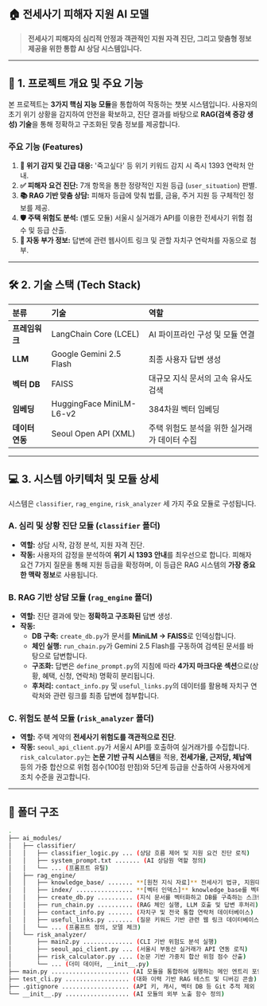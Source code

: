 ## 🏠 전세사기 피해자 지원 AI 모델

> **전세사기 피해자의 심리적 안정과 객관적인 지원 자격 진단, 그리고 맞춤형 정보 제공을 위한 통합 AI 상담 시스템입니다.**

---

## 🌟 1. 프로젝트 개요 및 주요 기능

본 프로젝트는 **3가지 핵심 지능 모듈**을 통합하여 작동하는 챗봇 시스템입니다. 사용자의 초기 위기 상황을 감지하여 안전을 확보하고, 진단 결과를 바탕으로 **RAG(검색 증강 생성) 기술**을 통해 정확하고 구조화된 맞춤 정보를 제공합니다.

### 주요 기능 (Features)

1.  **🚨 위기 감지 및 긴급 대응:** '죽고싶다' 등 위기 키워드 감지 시 즉시 1393 연락처 안내.
2.  **✅ 피해자 요건 진단:** 7개 항목을 통한 정량적인 지원 등급 (`user_situation`) 판별.
3.  **📚 RAG 기반 맞춤 상담:** 피해자 등급에 맞춰 법률, 금융, 주거 지원 등 구체적인 정보를 제공.
4.  **🛡️ 주택 위험도 분석:** (별도 모듈) 서울시 실거래가 API를 이용한 전세사기 위험 점수 및 등급 산출.
5.  **🔗 자동 부가 정보:** 답변에 관련 웹사이트 링크 및 관할 자치구 연락처를 자동으로 첨부.

---

## 🛠️ 2. 기술 스택 (Tech Stack)

| 분류 | 기술 | 역할 |
| :--- | :--- | :--- |
| **프레임워크** | LangChain Core (LCEL) | AI 파이프라인 구성 및 모듈 연결 |
| **LLM** | Google Gemini 2.5 Flash | 최종 사용자 답변 생성 |
| **벡터 DB** | FAISS | 대규모 지식 문서의 고속 유사도 검색 |
| **임베딩** | HuggingFace MiniLM-L6-v2 | 384차원 벡터 임베딩 |
| **데이터 연동** | Seoul Open API (XML) | 주택 위험도 분석을 위한 실거래가 데이터 수집 |

---

## 💻 3. 시스템 아키텍처 및 모듈 상세

시스템은 `classifier`, `rag_engine`, `risk_analyzer` 세 가지 주요 모듈로 구성됩니다.

### A. 심리 및 상황 진단 모듈 (`classifier` 폴더)

* **역할:** 상담 시작, 감정 분석, 지원 자격 진단.
* **작동:** 사용자의 감정을 분석하여 **위기 시 1393 안내**를 최우선으로 합니다. 피해자 요건 7가지 질문을 통해 지원 등급을 확정하며, 이 등급은 RAG 시스템의 **가장 중요한 맥락 정보**로 사용됩니다.

### B. RAG 기반 상담 모듈 (`rag_engine` 폴더)

* **역할:** 진단 결과에 맞는 **정확하고 구조화된** 답변 생성.
* **작동:**
    * **DB 구축:** `create_db.py`가 문서를 **MiniLM $\rightarrow$ FAISS**로 인덱싱합니다.
    * **체인 실행:** `run_chain.py`가 Gemini 2.5 Flash를 구동하여 검색된 문서를 바탕으로 답변합니다.
    * **구조화:** 답변은 `define_prompt.py`의 지침에 따라 **4가지 마크다운 섹션**으로(상황, 혜택, 신청, 연락처) 명확히 분리됩니다.
    * **후처리:** `contact_info.py` 및 `useful_links.py`의 데이터를 활용해 자치구 연락처와 관련 링크를 최종 답변에 첨부합니다.

### C. 위험도 분석 모듈 (`risk_analyzer` 폴더)

* **역할:** 주택 계약의 **전세사기 위험도를 객관적으로 진단**.
* **작동:** `seoul_api_client.py`가 서울시 API를 호출하여 실거래가를 수집합니다. `risk_calculator.py`는 **논문 기반 규칙 시스템**을 적용, **전세가율, 근저당, 체납액** 등의 가중 합산으로 위험 점수(100점 만점)와 5단계 등급을 산출하여 사용자에게 조치 수준을 권고합니다.

---

## 📂 폴더 구조
```bash
.
├── ai_modules/
│   ├── classifier/
│   │   ├── classifier_logic.py ... (상담 흐름 제어 및 지원 요건 진단 로직)
│   │   ├── system_prompt.txt ....... (AI 상담원 역할 정의)
│   │   └── ... (프롬프트 유틸)
│   ├── rag_engine/
│   │   ├── knowledge_base/ ....... **[원천 지식 자료]** 전세사기 법규, 지원대책 등 원본 문서 저장소 (PDF, MD 파일)
│   │   ├── index/ ................ **[벡터 인덱스]** knowledge_base를 벡터화한 FAISS DB 파일 저장소 (**.faiss, .pkl**)
│   │   ├── create_db.py .......... (지식 문서를 벡터화하고 DB를 구축하는 스크립트)
│   │   ├── run_chain.py .......... (RAG 체인 실행, LLM 호출 및 답변 후처리)
│   │   ├── contact_info.py ....... (자치구 및 전국 통합 연락처 데이터베이스)
│   │   ├── useful_links.py ....... (질문 키워드 기반 관련 웹 링크 데이터베이스)
│   │   └── ... (프롬프트 정의, 모델 체크)
│   └── risk_analyzer/
│       ├── main2.py .............. (CLI 기반 위험도 분석 실행)
│       ├── seoul_api_client.py ... (서울시 부동산 실거래가 API 연동 로직)
│       ├── risk_calculator.py .... (논문 기반 가중치 합산 위험 점수 산출)
│       └── ... (더미 데이터, __init__.py)
├── main.py ...................... (AI 모듈을 통합하여 실행하는 메인 엔트리 포인트)
├── test_cli.py .................. (대화 이력 기반 RAG 테스트 및 디버깅 콘솔)
├── .gitignore ................... (API 키, 캐시, 벡터 DB 등 Git 추적 제외 목록)
└── __init__.py .................. (AI 모듈의 외부 노출 함수 정의)
``` 
<br>
